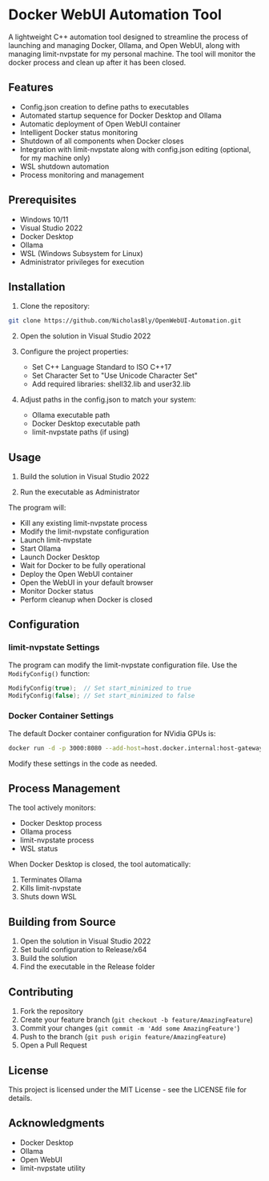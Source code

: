 # Docker WebUI Automation Tool

A lightweight C++ automation tool designed to streamline the process of launching and managing Docker, Ollama, and Open WebUI, along with managing limit-nvpstate for my personal machine. The tool will monitor the docker process and clean up after it has been closed.

## Features

- Config.json creation to define paths to executables
- Automated startup sequence for Docker Desktop and Ollama
- Automatic deployment of Open WebUI container
- Intelligent Docker status monitoring
- Shutdown of all components when Docker closes
- Integration with limit-nvpstate along with config.json editing (optional, for my machine only)
- WSL shutdown automation
- Process monitoring and management

## Prerequisites

- Windows 10/11
- Visual Studio 2022
- Docker Desktop
- Ollama
- WSL (Windows Subsystem for Linux)
- Administrator privileges for execution

## Installation

1. Clone the repository:
```bash
git clone https://github.com/NicholasBly/OpenWebUI-Automation.git
```

2. Open the solution in Visual Studio 2022

3. Configure the project properties:
   - Set C++ Language Standard to ISO C++17
   - Set Character Set to "Use Unicode Character Set"
   - Add required libraries: shell32.lib and user32.lib

4. Adjust paths in the config.json to match your system:
   - Ollama executable path
   - Docker Desktop executable path
   - limit-nvpstate paths (if using)

## Usage

1. Build the solution in Visual Studio 2022

2. Run the executable as Administrator

The program will:
- Kill any existing limit-nvpstate process
- Modify the limit-nvpstate configuration
- Launch limit-nvpstate
- Start Ollama
- Launch Docker Desktop
- Wait for Docker to be fully operational
- Deploy the Open WebUI container
- Open the WebUI in your default browser
- Monitor Docker status
- Perform cleanup when Docker is closed

## Configuration

### limit-nvpstate Settings
The program can modify the limit-nvpstate configuration file. Use the `ModifyConfig()` function:
```cpp
ModifyConfig(true);  // Set start_minimized to true
ModifyConfig(false); // Set start_minimized to false
```

### Docker Container Settings
The default Docker container configuration for NVidia GPUs is:
```bash
docker run -d -p 3000:8080 --add-host=host.docker.internal:host-gateway -v open-webui:/app/backend/data --name open-webui --restart always ghcr.io/open-webui/open-webui:main
```

Modify these settings in the code as needed.

## Process Management

The tool actively monitors:
- Docker Desktop process
- Ollama process
- limit-nvpstate process
- WSL status

When Docker Desktop is closed, the tool automatically:
1. Terminates Ollama
2. Kills limit-nvpstate
3. Shuts down WSL

## Building from Source

1. Open the solution in Visual Studio 2022
2. Set build configuration to Release/x64
3. Build the solution
4. Find the executable in the Release folder

## Contributing

1. Fork the repository
2. Create your feature branch (`git checkout -b feature/AmazingFeature`)
3. Commit your changes (`git commit -m 'Add some AmazingFeature'`)
4. Push to the branch (`git push origin feature/AmazingFeature`)
5. Open a Pull Request

## License

This project is licensed under the MIT License - see the LICENSE file for details.

## Acknowledgments

- Docker Desktop
- Ollama
- Open WebUI
- limit-nvpstate utility
